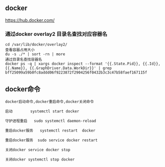 ## docker
https://hub.docker.com/  
###  通过docker overlay2 目录名查找对应容器名
```
cd /var/lib/docker/overlay2/
查看容器占用大小
du -s ./* | sort -rn | more
通过目录名查找容器名
docker ps -q | xargs docker inspect --format '{{.State.Pid}}, {{.Id}}, {{.Name}}, {{.GraphDriver.Data.WorkDir}}' | grep bff25099a59b0fc8addd06f9223872f2904256f0432b3c3c47b58faef167115f
```
## docker命令
```
docker启动命令,docker重启命令,docker关闭命令

启动        systemctl start docker

守护进程重启   sudo systemctl daemon-reload

重启docker服务   systemctl restart  docker

重启docker服务  sudo service docker restart

关闭docker service docker stop

关闭docker systemctl stop docker
```